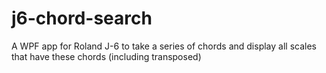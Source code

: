 # j6-chord-search
A WPF app for Roland J-6 to take a series of chords and display all scales that have these chords (including transposed)
